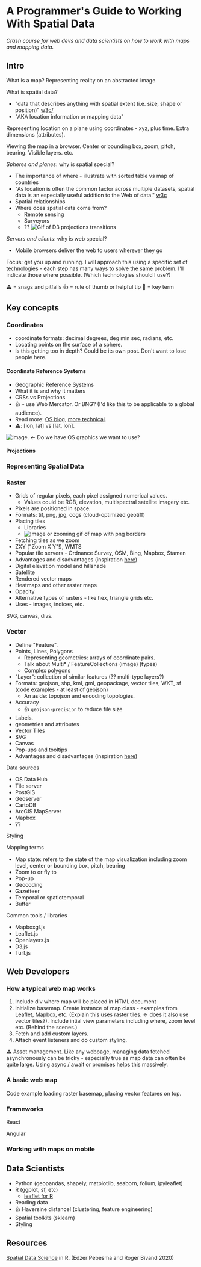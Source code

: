 # A Programmer's Guide to Working With Spatial Data

_Crash course for web devs and data scientists on how to work with maps and mapping data._

## Intro 

What is a map? Representing reality on an abstracted image. 

What is spatial data?
- "data that describes anything with spatial extent (i.e. size, shape or position)" [w3c/](https://www.w3.org/TR/sdw-bp/)
- "AKA location information or mapping data"

Representing location on a plane using coordinates - xyz, plus time. Extra dimensions (attributes).

Viewing the map in a browser. Center or bounding box, zoom, pitch, bearing. Visible layers. etc.

_Spheres and planes_: why is spatial special? 
- The importance of where - illustrate with sorted table vs map of countries
- "As location is often the common factor across multiple datasets, spatial data is an especially useful addition to the Web of data." [w3c](https://www.w3.org/TR/sdw-bp/)
- Spatial relationships
- Where does spatial data come from? 
    - Remote sensing
    - Surveyors
    - ??
![Gif of D3 projections transitions]()

_Servers and clients_: why is web special?
- Mobile browsers deliver the web to users wherever they go

Focus: get you up and running. I will approach this using a specific set of technologies - each step has many ways to solve the same problem. I'll indicate those where possible. (Which technologies should I use?)

⚠️ = snags and pitfalls
👍 = rule of thumb or helpful tip
🔑 = key term

## Key concepts

### Coordinates
- coordinate formats: decimal degrees, deg min sec, radians, etc.
- Locating points on the surface of a sphere.
- Is this getting too in depth? Could be its own post. Don't want to lose people here.

#### Coordinate Reference Systems
- Geographic Reference Systems
- What it is and why it matters
- CRSs vs Projections
- 👍 - use Web Mercator. Or BNG? (I'd like this to be applicable to a global audience).
- Read more: [OS blog](https://www.ordnancesurvey.co.uk/blog/2016/09/ostn15-new-geoid-britain/), [more technical](https://www.ordnancesurvey.co.uk/documents/resources/guide-coordinate-systems-great-britain.pdf).
- ⚠️: [lon, lat] vs [lat, lon].  

![image](./assets/image-of-coordinate-system.png). <- Do we have OS graphics we want to use? 

#### Projections

### Representing Spatial Data

### Raster 
- Grids of regular pixels, each pixel assigned numerical values.
    - Values could be RGB, elevation, multispectral satellite imagery etc.
- Pixels are positioned in space. 
- Formats: tif, png, jpg, cogs (cloud-optimized geotiff)
- Placing tiles
    - Libraries
    - ![Image or zooming gif of map with png borders]()
- Fetching tiles as we zoom
- ZXY ("Zoom X Y"!), WMTS 
- Popular tile servers - Ordnance Survey, OSM, Bing, Mapbox, Stamen
- Advantages and disadvantages  (inspiration [here](https://en.wikipedia.org/wiki/GIS_file_formats#Advantages_and_disadvantages))
- Digital elevation model and hillshade
- Satellite
- Rendered vector maps
- Heatmaps and other raster maps
- Opacity
- Alternative types of rasters - like hex, triangle grids etc.
- Uses - images, indices, etc. 

SVG, canvas, divs.

### Vector
- Define "Feature".
- Points, Lines, Polygons
    - Representing geometries: arrays of coordinate pairs.
    - Talk about Multi* / FeatureCollections (image) (types)
    - Complex polygons
- "Layer": collection of similar features  (?? multi-type layers?)
- Formats: geojson, shp, kml, gml, geopackage, vector tiles, WKT, sf (code examples - at least of geojson)
    - An aside: topojson and encoding topologies.
- Accuracy
    - 👍 `geojson-precision` to reduce file size
- Labels.
- geometries and attributes
- Vector Tiles
- SVG
- Canvas
- Pop-ups and tooltips
- Advantages and disadvantages (inspiration [here](https://en.wikipedia.org/wiki/GIS_file_formats#Advantages_and_disadvantages))

Data sources
- OS Data Hub
- Tile server
- PostGIS
- Geoserver
- CartoDB
- ArcGIS MapServer
- Mapbox
- ??

Styling 

Mapping terms
- Map state: refers to the state of the map visualization including zoom level, center or bounding box, pitch, bearing 
- Zoom to or fly to
- Pop-up
- Geocoding
- Gazetteer
- Temporal or spatiotemporal
- Buffer

Common tools / libraries
- Mapboxgl.js
- Leaflet.js
- Openlayers.js
- D3.js
- Turf.js


## Web Developers

### How a typical web map works

1. Include div where map will be placed in HTML document
2. Initialize basemap. Create instance of map class - examples from Leaflet, Mapbox, etc. (Explain this uses raster tiles. <- does it also use vector tiles?). Include intial view parameters including where, zoom level etc. (Behind the scenes.)
3. Fetch and add custom layers.
4. Attach event listeners and do custom styling. 

⚠️ Asset management. Like any webpage, managing data fetched asynchronously can be tricky - especially true as map data can often be quite large. Using async / await or promises helps this massively. 

### A basic web map

Code example loading raster basemap, placing vector features on top. 

### Frameworks

React

Angular

### Working with maps on mobile

## Data Scientists

- Python (geopandas, shapely, matplotlib, seaborn, folium, ipyleaflet)
- R (ggplot, sf, etc)
    - [leaflet for R](https://rstudio.github.io/leaflet/)
- Reading data
- 👍 Haversine distance! (clustering, feature engineering)
- Spatial toolkits (sklearn)
- Styling


## Resources

[Spatial Data Science](https://keen-swartz-3146c4.netlify.com/) in R. (Edzer Pebesma and Roger Bivand 2020)




